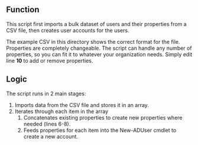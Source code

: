 ## Function

This script first imports a bulk dataset of users and their properties from a CSV file, then creates user accounts for the users.

The example CSV in this directory shows the correct format for the file. Properties are completely changeable. The script can handle any number of properties, so you can fit it to whatever your organization needs. Simply edit line **10** to add or remove properties.

## Logic

The script runs in 2 main stages:

1. Imports data from the CSV file and stores it in an array.
2. Iterates through each item in the array
    1.  Concatenates existing properties to create new properties where needed (lines 6-8).
    2.  Feeds properties for each item into the New-ADUser cmdlet to create a new account.
